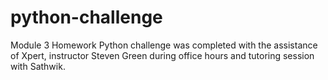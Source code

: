 # python-challenge
Module 3 Homework Python challenge was completed with the assistance of Xpert, instructor Steven Green during office hours and tutoring session with Sathwik. 
